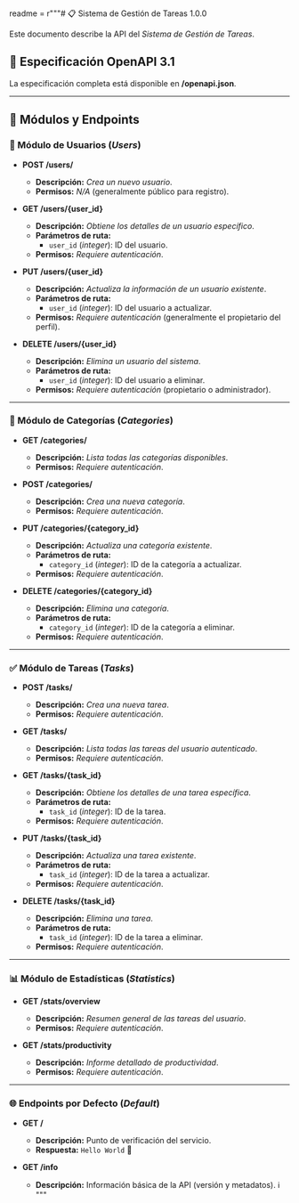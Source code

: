 readme = r"""# 📋 Sistema de Gestión de Tareas 1.0.0

Este documento describe la API del *Sistema de Gestión de Tareas*.

## 📄 Especificación OpenAPI 3.1
La especificación completa está disponible en **/openapi.json**.

---

## 🚀 Módulos y Endpoints

### 👥 Módulo de Usuarios (*Users*)

- **POST /users/**  
  - **Descripción:** *Crea un nuevo usuario*.  
  - **Permisos:** *N/A* (generalmente público para registro).

- **GET /users/{user_id}**  
  - **Descripción:** *Obtiene los detalles de un usuario específico*.  
  - **Parámetros de ruta:**  
    - `user_id` (*integer*): ID del usuario.  
  - **Permisos:** *Requiere autenticación*.

- **PUT /users/{user_id}**  
  - **Descripción:** *Actualiza la información de un usuario existente*.  
  - **Parámetros de ruta:**  
    - `user_id` (*integer*): ID del usuario a actualizar.  
  - **Permisos:** *Requiere autenticación* (generalmente el propietario del perfil).

- **DELETE /users/{user_id}**  
  - **Descripción:** *Elimina un usuario del sistema*.  
  - **Parámetros de ruta:**  
    - `user_id` (*integer*): ID del usuario a eliminar.  
  - **Permisos:** *Requiere autenticación* (propietario o administrador).

---

### 📂 Módulo de Categorías (*Categories*)

- **GET /categories/**  
  - **Descripción:** *Lista todas las categorías disponibles*.  
  - **Permisos:** *Requiere autenticación*.

- **POST /categories/**  
  - **Descripción:** *Crea una nueva categoría*.  
  - **Permisos:** *Requiere autenticación*.

- **PUT /categories/{category_id}**  
  - **Descripción:** *Actualiza una categoría existente*.  
  - **Parámetros de ruta:**  
    - `category_id` (*integer*): ID de la categoría a actualizar.  
  - **Permisos:** *Requiere autenticación*.

- **DELETE /categories/{category_id}**  
  - **Descripción:** *Elimina una categoría*.  
  - **Parámetros de ruta:**  
    - `category_id` (*integer*): ID de la categoría a eliminar.  
  - **Permisos:** *Requiere autenticación*.

---

### ✅ Módulo de Tareas (*Tasks*)

- **POST /tasks/**  
  - **Descripción:** *Crea una nueva tarea*.  
  - **Permisos:** *Requiere autenticación*.

- **GET /tasks/**  
  - **Descripción:** *Lista todas las tareas del usuario autenticado*.  
  - **Permisos:** *Requiere autenticación*.

- **GET /tasks/{task_id}**  
  - **Descripción:** *Obtiene los detalles de una tarea específica*.  
  - **Parámetros de ruta:**  
    - `task_id` (*integer*): ID de la tarea.  
  - **Permisos:** *Requiere autenticación*.

- **PUT /tasks/{task_id}**  
  - **Descripción:** *Actualiza una tarea existente*.  
  - **Parámetros de ruta:**  
    - `task_id` (*integer*): ID de la tarea a actualizar.  
  - **Permisos:** *Requiere autenticación*.

- **DELETE /tasks/{task_id}**  
  - **Descripción:** *Elimina una tarea*.  
  - **Parámetros de ruta:**  
    - `task_id` (*integer*): ID de la tarea a eliminar.  
  - **Permisos:** *Requiere autenticación*.

---

### 📊 Módulo de Estadísticas (*Statistics*)

- **GET /stats/overview**  
  - **Descripción:** *Resumen general de las tareas del usuario*.  
  - **Permisos:** *Requiere autenticación*.

- **GET /stats/productivity**  
  - **Descripción:** *Informe detallado de productividad*.  
  - **Permisos:** *Requiere autenticación*.

---

### 🌐 Endpoints por Defecto (*Default*)

- **GET /**  
  - **Descripción:** Punto de verificación del servicio.  
  - **Respuesta:** `Hello World` 👋

- **GET /info**  
  - **Descripción:** Información básica de la API (versión y metadatos). ℹ️
"""
